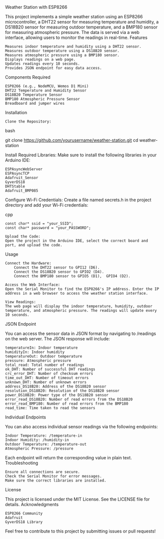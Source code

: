 Weather Station with ESP8266

This project implements a simple weather station using an ESP8266 microcontroller, a DHT22 sensor for measuring temperature and humidity, a DS18B20 sensor for measuring outdoor temperature, and a BMP180 sensor for measuring atmospheric pressure. The data is served via a web interface, allowing users to monitor the readings in real-time.
Features

    Measures indoor temperature and humidity using a DHT22 sensor.
    Measures outdoor temperature using a DS18B20 sensor.
    Measures atmospheric pressure using a BMP180 sensor.
    Displays readings on a web page.
    Updates readings every 10 seconds.
    Provides JSON endpoint for easy data access.

Components Required

    ESP8266 (e.g., NodeMCU, Wemos D1 Mini)
    DHT22 Temperature and Humidity Sensor
    DS18B20 Temperature Sensor
    BMP180 Atmospheric Pressure Sensor
    Breadboard and jumper wires

Installation

    Clone the Repository:

bash

git clone https://github.com/yourusername/weather-station.git
cd weather-station

Install Required Libraries:
Make sure to install the following libraries in your Arduino IDE:

    ESPAsyncWebServer
    ESPAsyncTCP
    Adafruit_Sensor
    GyverDS18
    DHTStable
    Adafruit_BMP085

Configure Wi-Fi Credentials:
Create a file named secrets.h in the project directory and add your Wi-Fi credentials:

cpp

    const char* ssid = "your_SSID";
    const char* password = "your_PASSWORD";

    Upload the Code:
    Open the project in the Arduino IDE, select the correct board and port, and upload the code.

Usage

    Connect the Hardware:
        Connect the DHT22 sensor to GPI12 (D6).
        Connect the DS18B20 sensor to GPIO2 (D4).
        Connect the BMP180 sensor to GPIO5 (D1),  GPIO4 (D2).

    Access the Web Interface:
    Open the Serial Monitor to find the ESP8266's IP address. Enter the IP address in a web browser to access the weather station interface.

    View Readings:
    The web page will display the indoor temperature, humidity, outdoor temperature, and atmospheric pressure. The readings will update every 10 seconds.

JSON Endpoint

You can access the sensor data in JSON format by navigating to /readings on the web server. The JSON response will include:

    temperatureIn: Indoor temperature
    humidityIn: Indoor humidity
    temperatureOut: Outdoor temperature
    pressure: Atmospheric pressure
    total_read: Total number of readings
    ok_DHT: Number of successful DHT readings
    crc_error_DHT: Number of checksum errors
    time_out_DHT: Number of timeout errors
    unknown_DHT: Number of unknown errors
    address_DS18B20: Address of the DS18B20 sensor
    resolution_DS18B20: Resolution of the DS18B20 sensor
    power_DS18B20: Power type of the DS18B20 sensor
    error_read_DS18B20: Number of read errors from the DS18B20
    error_read_BMP180: Number of read errors from the BMP180
    read_time: Time taken to read the sensors

Individual Endpoints

You can also access individual sensor readings via the following endpoints:

    Indoor Temperature: /temperature-in
    Indoor Humidity: /humidity-in
    Outdoor Temperature: /temperature-out
    Atmospheric Pressure: /pressure

Each endpoint will return the corresponding value in plain text.
Troubleshooting

    Ensure all connections are secure.
    Check the Serial Monitor for error messages.
    Make sure the correct libraries are installed.

License

This project is licensed under the MIT License. See the LICENSE file for details.
Acknowledgments

    ESP8266 Community
    Adafruit
    GyverDS18 Library

Feel free to contribute to this project by submitting issues or pull requests!
